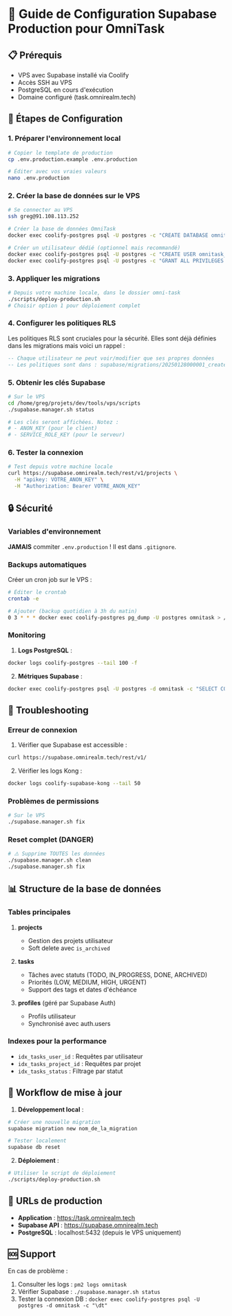 # 🚀 Guide de Configuration Supabase Production pour OmniTask

## 📋 Prérequis

- VPS avec Supabase installé via Coolify
- Accès SSH au VPS
- PostgreSQL en cours d'exécution
- Domaine configuré (task.omnirealm.tech)

## 🔧 Étapes de Configuration

### 1. Préparer l'environnement local

```bash
# Copier le template de production
cp .env.production.example .env.production

# Éditer avec vos vraies valeurs
nano .env.production
```

### 2. Créer la base de données sur le VPS

```bash
# Se connecter au VPS
ssh greg@91.108.113.252

# Créer la base de données OmniTask
docker exec coolify-postgres psql -U postgres -c "CREATE DATABASE omnitask;"

# Créer un utilisateur dédié (optionnel mais recommandé)
docker exec coolify-postgres psql -U postgres -c "CREATE USER omnitask_user WITH ENCRYPTED PASSWORD 'votre_mot_de_passe_fort';"
docker exec coolify-postgres psql -U postgres -c "GRANT ALL PRIVILEGES ON DATABASE omnitask TO omnitask_user;"
```

### 3. Appliquer les migrations

```bash
# Depuis votre machine locale, dans le dossier omni-task
./scripts/deploy-production.sh
# Choisir option 1 pour déploiement complet
```

### 4. Configurer les politiques RLS

Les politiques RLS sont cruciales pour la sécurité. Elles sont déjà définies dans les migrations mais voici un rappel :

```sql
-- Chaque utilisateur ne peut voir/modifier que ses propres données
-- Les politiques sont dans : supabase/migrations/20250128000001_create_tables_public.sql
```

### 5. Obtenir les clés Supabase

```bash
# Sur le VPS
cd /home/greg/projets/dev/tools/vps/scripts
./supabase.manager.sh status

# Les clés seront affichées. Notez :
# - ANON_KEY (pour le client)
# - SERVICE_ROLE_KEY (pour le serveur)
```

### 6. Tester la connexion

```bash
# Test depuis votre machine locale
curl https://supabase.omnirealm.tech/rest/v1/projects \
  -H "apikey: VOTRE_ANON_KEY" \
  -H "Authorization: Bearer VOTRE_ANON_KEY"
```

## 🔒 Sécurité

### Variables d'environnement

**JAMAIS** commiter `.env.production` ! Il est dans `.gitignore`.

### Backups automatiques

Créer un cron job sur le VPS :

```bash
# Éditer le crontab
crontab -e

# Ajouter (backup quotidien à 3h du matin)
0 3 * * * docker exec coolify-postgres pg_dump -U postgres omnitask > /backup/omnitask_$(date +\%Y\%m\%d).sql
```

### Monitoring

1. **Logs PostgreSQL** :
```bash
docker logs coolify-postgres --tail 100 -f
```

2. **Métriques Supabase** :
```bash
docker exec coolify-postgres psql -U postgres -d omnitask -c "SELECT COUNT(*) FROM tasks;"
```

## 🚨 Troubleshooting

### Erreur de connexion

1. Vérifier que Supabase est accessible :
```bash
curl https://supabase.omnirealm.tech/rest/v1/
```

2. Vérifier les logs Kong :
```bash
docker logs coolify-supabase-kong --tail 50
```

### Problèmes de permissions

```bash
# Sur le VPS
./supabase.manager.sh fix
```

### Reset complet (DANGER)

```bash
# ⚠️ Supprime TOUTES les données
./supabase.manager.sh clean
./supabase.manager.sh fix
```

## 📊 Structure de la base de données

### Tables principales

1. **projects**
   - Gestion des projets utilisateur
   - Soft delete avec `is_archived`

2. **tasks**
   - Tâches avec statuts (TODO, IN_PROGRESS, DONE, ARCHIVED)
   - Priorités (LOW, MEDIUM, HIGH, URGENT)
   - Support des tags et dates d'échéance

3. **profiles** (géré par Supabase Auth)
   - Profils utilisateur
   - Synchronisé avec auth.users

### Indexes pour la performance

- `idx_tasks_user_id` : Requêtes par utilisateur
- `idx_tasks_project_id` : Requêtes par projet
- `idx_tasks_status` : Filtrage par statut

## 🔄 Workflow de mise à jour

1. **Développement local** :
```bash
# Créer une nouvelle migration
supabase migration new nom_de_la_migration

# Tester localement
supabase db reset
```

2. **Déploiement** :
```bash
# Utiliser le script de déploiement
./scripts/deploy-production.sh
```

## 📱 URLs de production

- **Application** : https://task.omnirealm.tech
- **Supabase API** : https://supabase.omnirealm.tech
- **PostgreSQL** : localhost:5432 (depuis le VPS uniquement)

## 🆘 Support

En cas de problème :

1. Consulter les logs : `pm2 logs omnitask`
2. Vérifier Supabase : `./supabase.manager.sh status`
3. Tester la connexion DB : `docker exec coolify-postgres psql -U postgres -d omnitask -c "\dt"`